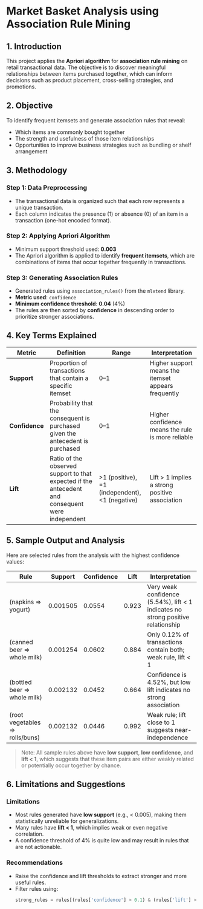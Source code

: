 # Market Basket Analysis using Association Rule Mining

## 1. Introduction
This project applies the **Apriori algorithm** for **association rule mining** on retail transactional data. The objective is to discover meaningful relationships between items purchased together, which can inform decisions such as product placement, cross-selling strategies, and promotions.

## 2. Objective
To identify frequent itemsets and generate association rules that reveal:
- Which items are commonly bought together
- The strength and usefulness of those item relationships
- Opportunities to improve business strategies such as bundling or shelf arrangement

## 3. Methodology

### Step 1: Data Preprocessing
- The transactional data is organized such that each row represents a unique transaction.
- Each column indicates the presence (1) or absence (0) of an item in a transaction (one-hot encoded format).

### Step 2: Applying Apriori Algorithm
- Minimum support threshold used: **0.003**
- The Apriori algorithm is applied to identify **frequent itemsets**, which are combinations of items that occur together frequently in transactions.

### Step 3: Generating Association Rules
- Generated rules using `association_rules()` from the `mlxtend` library.
- **Metric used**: `confidence`
- **Minimum confidence threshold**: **0.04** (4%)
- The rules are then sorted by **confidence** in descending order to prioritize stronger associations.

## 4. Key Terms Explained

| Metric        | Definition                                                                                       | Range     | Interpretation                                                                       |
|---------------|--------------------------------------------------------------------------------------------------|-----------|----------------------------------------------------------------------------------------|
| **Support**   | Proportion of transactions that contain a specific itemset                                       | 0–1       | Higher support means the itemset appears frequently                                  |
| **Confidence**| Probability that the consequent is purchased given the antecedent is purchased                   | 0–1       | Higher confidence means the rule is more reliable                                    |
| **Lift**      | Ratio of the observed support to that expected if the antecedent and consequent were independent | >1 (positive), =1 (independent), <1 (negative) | Lift > 1 implies a strong positive association |

## 5. Sample Output and Analysis

Here are selected rules from the analysis with the highest confidence values:

| Rule                          | Support   | Confidence | Lift  | Interpretation                                                                  |
|-------------------------------|-----------|------------|-------|----------------------------------------------------------------------------------|
| (napkins ⇒ yogurt)            | 0.001505  | 0.0554     | 0.923 | Very weak confidence (5.54%), lift < 1 indicates no strong positive relationship |
| (canned beer ⇒ whole milk)    | 0.001254  | 0.0602     | 0.884 | Only 0.12% of transactions contain both; weak rule, lift < 1                     |
| (bottled beer ⇒ whole milk)   | 0.002132  | 0.0452     | 0.664 | Confidence is 4.52%, but low lift indicates no strong association                |
| (root vegetables ⇒ rolls/buns)| 0.002132  | 0.0446     | 0.992 | Weak rule; lift close to 1 suggests near-independence                           |

> Note: All sample rules above have **low support**, **low confidence**, and **lift < 1**, which suggests that these item pairs are either weakly related or potentially occur together by chance.

## 6. Limitations and Suggestions

### Limitations
- Most rules generated have **low support** (e.g., < 0.005), making them statistically unreliable for generalizations.
- Many rules have **lift < 1**, which implies weak or even negative correlation.
- A confidence threshold of 4% is quite low and may result in rules that are not actionable.

### Recommendations
- Raise the confidence and lift thresholds to extract stronger and more useful rules.
- Filter rules using:
  ```python
  strong_rules = rules[(rules['confidence'] > 0.1) & (rules['lift'] > 1)]
